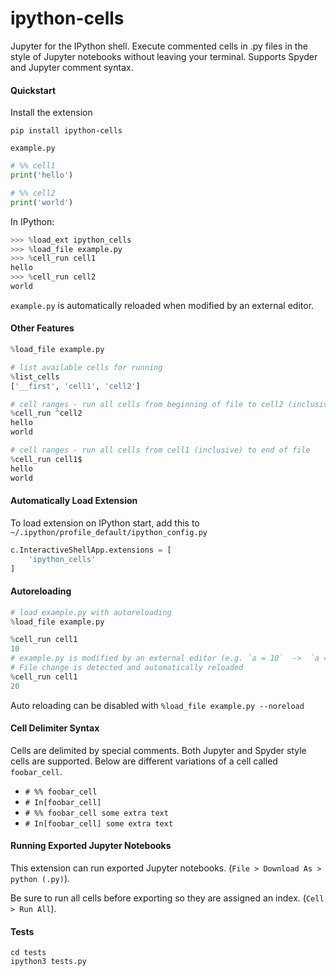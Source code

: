 # ipython-cells

Jupyter for the IPython shell.  Execute commented cells in .py files in the style of Jupyter notebooks without leaving your terminal. Supports Spyder and Jupyter comment syntax.


#### Quickstart

Install the extension

    pip install ipython-cells

`example.py`

``` python
# %% cell1
print('hello')

# %% cell2
print('world')
```

In IPython:

``` python
>>> %load_ext ipython_cells
>>> %load_file example.py
>>> %cell_run cell1
hello
>>> %cell_run cell2
world
```

`example.py` is automatically reloaded when modified by an external editor.


#### Other Features

``` python
%load_file example.py

# list available cells for running
%list_cells
['__first', 'cell1', 'cell2']

# cell ranges - run all cells from beginning of file to cell2 (inclusive)
%cell_run ^cell2
hello
world

# cell ranges - run all cells from cell1 (inclusive) to end of file
%cell_run cell1$
hello
world
```

#### Automatically Load Extension

To load extension on IPython start, add this to `~/.ipython/profile_default/ipython_config.py`

``` python
c.InteractiveShellApp.extensions = [
    'ipython_cells'
]
```

#### Autoreloading
``` python
# load example.py with autoreloading
%load_file example.py

%cell_run cell1
10
# example.py is modified by an external editor (e.g. `a = 10`  ->  `a = 20`)
# File change is detected and automatically reloaded
%cell_run cell1
20

```

Auto reloading can be disabled with `%load_file example.py --noreload`

#### Cell Delimiter Syntax

Cells are delimited by special comments.  Both Jupyter and Spyder style cells are supported.  Below are different variations of a cell called `foobar_cell`.

- `# %% foobar_cell`
- `# In[foobar_cell]`
- `# %% foobar_cell some extra text`
- `# In[foobar_cell] some extra text`

#### Running Exported Jupyter Notebooks

This extension can run exported Jupyter notebooks. (`File > Download As > python (.py)`).

Be sure to run all cells before exporting so they are assigned an index. (`Cell > Run All`).

#### Tests

    cd tests
    ipython3 tests.py
